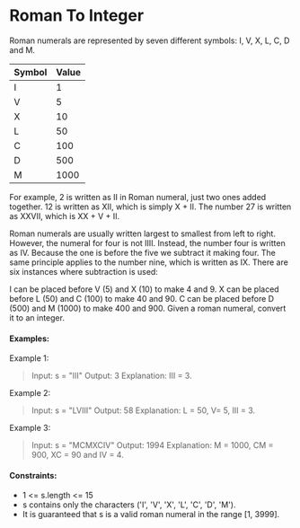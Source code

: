 # Roman To Integer

Roman numerals are represented by seven different symbols: I, V, X, L, C, D and M.

| Symbol | Value |
|-----|-----|
| I | 1 |
| V | 5 |
| X | 10 |
| L | 50 |
| C | 100 |
| D | 500 |
| M | 1000 |

For example, 2 is written as II in Roman numeral, just two ones added together. 12 is written as XII, which is simply X + II. The number 27 is written as XXVII, which is XX + V + II.

Roman numerals are usually written largest to smallest from left to right. However, the numeral for four is not IIII. Instead, the number four is written as IV. Because the one is before the five we subtract it making four. The same principle applies to the number nine, which is written as IX. There are six instances where subtraction is used:

I can be placed before V (5) and X (10) to make 4 and 9. 
X can be placed before L (50) and C (100) to make 40 and 90. 
C can be placed before D (500) and M (1000) to make 400 and 900.
Given a roman numeral, convert it to an integer.


####
#### Examples: 

Example 1:
> Input: s = "III"
> Output: 3
> Explanation: III = 3.


Example 2:
> Input: s = "LVIII"
> Output: 58
> Explanation: L = 50, V= 5, III = 3.


Example 3:
> Input: s = "MCMXCIV"
> Output: 1994
> Explanation: M = 1000, CM = 900, XC = 90 and IV = 4.
 

####
#### Constraints:
- 1 <= s.length <= 15
- s contains only the characters ('I', 'V', 'X', 'L', 'C', 'D', 'M').
- It is guaranteed that s is a valid roman numeral in the range [1, 3999].